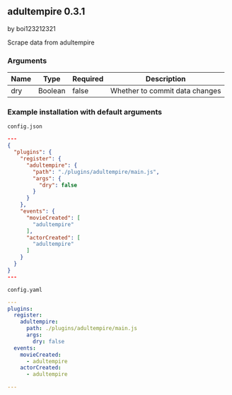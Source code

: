 ## adultempire 0.3.1

by boi123212321

Scrape data from adultempire

### Arguments

| Name | Type    | Required | Description                    |
| ---- | ------- | -------- | ------------------------------ |
| dry  | Boolean | false    | Whether to commit data changes |

### Example installation with default arguments

`config.json`
```json
---
{
  "plugins": {
    "register": {
      "adultempire": {
        "path": "./plugins/adultempire/main.js",
        "args": {
          "dry": false
        }
      }
    },
    "events": {
      "movieCreated": [
        "adultempire"
      ],
      "actorCreated": [
        "adultempire"
      ]
    }
  }
}
---
```

`config.yaml`
```yaml
---
plugins:
  register:
    adultempire:
      path: ./plugins/adultempire/main.js
      args:
        dry: false
  events:
    movieCreated:
      - adultempire
    actorCreated:
      - adultempire

---
```
